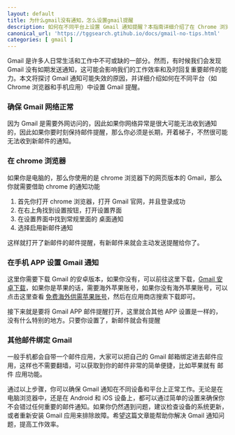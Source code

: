 ```yaml
---
layout: default
title: 为什么gmail没有通知，怎么设置gmail提醒
description: 如何在不同平台上设置 Gmail 通知提醒？本指南详细介绍了在 Chrome 浏览器、Android 手机和 iOS 设备上设置 Gmail 通知的步骤，帮助您解决 Gmail 没有通知的问题。通过正确配置 Gmail 和设备设置，确保您不会错过任何重要邮件通知，提高工作效率。立即阅读，掌握 Gmail 提醒设置技巧！
canonical_url: 'https://tggsearch.gtihub.io/docs/gmail-no-tips.html'
categories: [ gmail ]
---
```

Gmail 是许多人日常生活和工作中不可或缺的一部分。然而，有时候我们会发现 Gmail 没有如期发送通知，这可能会影响我们的工作效率和及时回复重要邮件的能力。本文将探讨 Gmail 通知可能失效的原因，并详细介绍如何在不同平台（如 Chrome 浏览器和手机应用）中设置 Gmail 提醒。

### 确保 Gmail 网络正常
因为 Gmail 是需要外网访问的，因此如果你网络异常是很大可能无法收到通知的，因此如果你要时刻保持邮件提醒，那么你必须是长期，开着梯子，不然很可能无法收到新邮件的通知。

### 在 chrome 浏览器
如果你是电脑的，那么你使用的是 chrome 浏览器下的网页版本的 Gmail，那么你就需要借助 chrome 的通知功能

1. 首先你打开 chrome 浏览器，打开 Gmail 官网，并且登录成功
2. 在右上角找到设置按钮，打开设置界面
3. 在设置界面中找到常规里面的 桌面通知
4. 选择启用新邮件通知

这样就打开了新邮件的邮件提醒，有新邮件来就会主动发送提醒给你了。

### 在手机 APP 设置 Gmail 通知
这里你需要下载 Gmail 的安卓版本，如果你没有，可以前往这里下载，[Gmail 安卓下载](./302.html?target=https://gmail.en.uptodown.com/android/download)，如果你是苹果的话，需要海外苹果账号，如果你没有海外苹果账号，可以点击这里查看 [免费海外供需苹果账号](./apple-id.html)，然后在应用商店搜索下载即可。

接下来就是要将 Gmail APP 邮件提醒打开，这里就合其他 APP 设置是一样的，没有什么特别的地方。只要你设置了，新邮件就会有提醒

### 其他邮件绑定 Gmail
一般手机都会自带一个邮件应用，大家可以把自己的 Gmail 邮箱绑定进去邮件应用，这样也不需要翻墙，可以获取到你的邮件非常的简单便捷，比如苹果就有 邮件 应用功能。

通过以上步骤，你可以确保 Gmail 通知在不同设备和平台上正常工作。无论是在电脑浏览器中，还是在 Android 和 iOS 设备上，都可以通过简单的设置来确保你不会错过任何重要的邮件通知。如果你仍然遇到问题，建议检查设备的系统更新，或者重新安装 Gmail 应用来排除故障。希望这篇文章能帮助你解决 Gmail 通知问题，提高工作效率。
